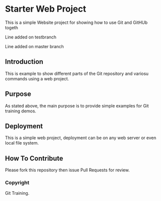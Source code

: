 # Starter Web Project

This is a simple Website project for showing how to use Git and GitHUb togeth

Line added on testbranch

Line added on master branch

## Introduction

This is example to show different parts of the Git repository and variosu commands using a web project.

## Purpose

As stated above, the main purpose is to provide simple examples for Git training demos.

## Deployment

This is a simple web project, deployment can be on any web server or even local file system.

## How To Contribute

Please fork this repository then issue Pull Requests for review.

### Copyright

Git Training.

